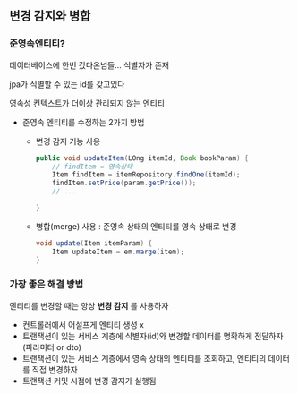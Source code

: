 ## 변경 감지와 병합

### 준영속엔티티?

데이터베이스에 한번 갔다온넘들... 식별자가 존재

jpa가 식별할 수 있는 id를 갖고있다

영속성 컨텍스트가 더이상 관리되지 않는 엔티티



- 준영속 엔티티를 수정하는 2가지 방법

    - 변경 감지 기능 사용

      ```java
      public void updateItem(LOng itemId, Book bookParam) {
          // findItem = 영속상태
          Item findItem = itemRepository.findOne(itemId);
          findItem.setPrice(param.getPrice());
          // ...
          
      }
      ```

    - 병합(merge) 사용 : 준영속 상태의 엔티티를 영속 상태로 변경

      ```java
      void update(Item itemParam) {
          Item updateItem = em.marge(item);
      }
      ```

### 가장 좋은 해결 방법

엔티티를 변경할 때는 항상 **변경 감지** 를 사용하자

- 컨트롤러에서 어설프게 엔티티 생성 x
- 트랜잭션이 있는 서비스 계층에 식별자(id)와 변경할 데이터를 명확하게 전달하자 (파라미터 or dto)
- 트랜잭션이 있는 서비스 계층에서 영속 상태의 엔티티를 조회하고, 엔티티의 데이터를 직접 변경하자
- 트랜잭션 커밋 시점에 변경 감지가 실행됨